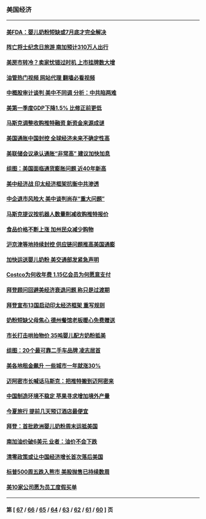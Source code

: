 ### 美国经济
---
#### [美FDA：婴儿奶粉短缺或7月底才完全解决](../../pages/ncid1078158/n13746361.md?05271645) 
#### [阵亡将士纪念日旅游 南加预计310万人出行](../../pages/ncid1078158/n13746186.md?05271645) 
#### [美房市转冷？卖家忧错过时机 上市挂牌数大增](../../pages/ncid1078158/n13746220.md?05271645) 
#### [油管热门视频 网站代理 翻墙必看视频](http://209.222.30.114:81/youtube.html?05271645)
#### [中概股审计谈判 美中不同调 分析：中共陷两难](../../pages/ncid1078158/n13746049.md?05271645) 
#### [美第一季度GDP下降1.5% 比修正前更低](../../pages/ncid1078158/n13746041.md?05271645) 
#### [马斯克调整收购推特融资 新资金来源成谜](../../pages/ncid1078158/n13745851.md?05271645) 
#### [美国通胀中国封控 全球经济未来不确定性高](../../pages/ncid1078158/n13745529.md?05271645) 
#### [美联储会议承认通胀“非常高” 建议加快加息](../../pages/ncid1078158/n13745303.md?05271645) 
#### [组图：美国面临通货膨胀问题 近40年新高](../../pages/ncid1078158/n13744933.md?05271645) 
#### [美中经济战 印太经济框架抗衡中共渗透](../../pages/ncid1078158/n13744604.md?05271645) 
#### [中企退市风险大 美中谈判尚存“重大问题”](../../pages/ncid1078158/n13744554.md?05271645) 
#### [马斯克提议按机器人数量削减收购推特报价](../../pages/ncid1078158/n13744488.md?05271645) 
#### [食品价格不断上涨 加州民众减少购物](../../pages/ncid1078158/n13744456.md?05271645) 
#### [沪京津等地持续封控 供应链问题推高美国通膨](../../pages/ncid1078158/n13744422.md?05271645) 
#### [加快运送婴儿奶粉 美交通部发紧急声明](../../pages/ncid1078158/n13744361.md?05271645) 
#### [Costco为何收年费 1.15亿会员为何愿意支付](../../pages/ncid1078158/n13730794.md?05271645) 
#### [拜登顾问回避美经济衰退问题 称只是过渡期](../../pages/ncid1078158/n13743812.md?05271645) 
#### [拜登宣布13国启动印太经济框架 重写规则](../../pages/ncid1078158/n13743484.md?05271645) 
#### [奶粉短缺父母焦心 德州餐馆老板暖心免费赠送](../../pages/ncid1078158/n13743027.md?05271645) 
#### [市长打击哄抬物价 35吨婴儿配方奶粉抵美](../../pages/ncid1078158/n13743263.md?05271645) 
#### [组图：20个最可靠二手车品牌 凌志居首](../../pages/ncid1078158/n13738098.md?05271645) 
#### [美各地租金飙升 一些城市一年就涨30%](../../pages/ncid1078158/n13743013.md?05271645) 
#### [迈阿密市长喊话马斯克：把推特搬到迈阿密来](../../pages/ncid1078158/n13742978.md?05271645) 
#### [中国制造环境不稳定 苹果寻求增加境外产量](../../pages/ncid1078158/n13742351.md?05271645) 
#### [今夏旅行 提前几天预订酒店最便宜](../../pages/ncid1078158/n13742300.md?05271645) 
#### [拜登：首批欧洲婴儿奶粉周末运抵美国](../../pages/ncid1078158/n13741835.md?05271645) 
#### [南加油价破6美元 业者：油价不会下跌](../../pages/ncid1078158/n13741917.md?05271645) 
#### [清零政策或让中国经济增长首次落后美国](../../pages/ncid1078158/n13741818.md?05271645) 
#### [标普500周五跌入熊市 美股抛售已持续数周](../../pages/ncid1078158/n13741733.md?05271645) 
#### [美10家公司愿为员工度假买单](../../pages/ncid1078158/n13741758.md?05271645) 

---
#### 第 [ [67](./67.md?05271645) / [66](./66.md?05271645) / [65](./65.md?05271645) / [64](./64.md?05271645) / [63](./63.md?05271645) / [62](./62.md?05271645) / [61](./61.md?05271645) / [60](./60.md?05271645) ] 页
